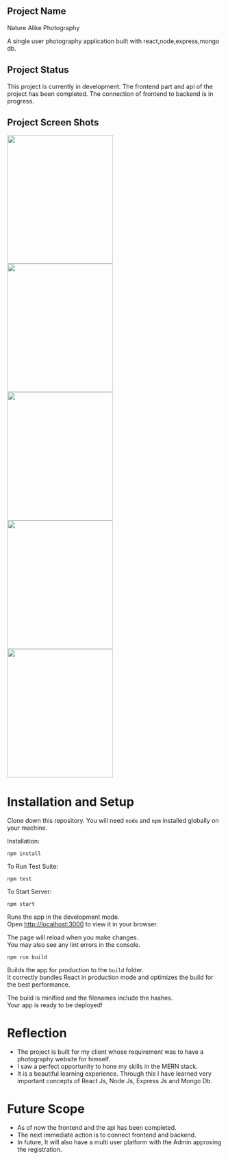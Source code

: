 ## Project Name
Nature Alike Photography

A single user photography application built with react,node,express,mongo db.

## Project Status

This project is currently in development. The frontend part  and api of the project has been completed. The connection of frontend to backend is in progress. 

## Project Screen Shots


<img src="https://user-images.githubusercontent.com/64408989/222945100-6bb3d75e-f24a-438b-ba4f-209a91fedcf6.png" width="70%" height="300" /> <img src="https://user-images.githubusercontent.com/64408989/222945090-158afd60-c7af-4247-8e24-26655740f808.png" width="70%" height="300" /> <img src="https://user-images.githubusercontent.com/64408989/222943773-02015f52-e6fe-4ae8-af2b-dd5bc726a68b.png" width="70%" height="300" /> <img src="https://user-images.githubusercontent.com/64408989/222945093-5c1adfa3-f53d-46e0-85bc-f9f003e0692d.png" width="70%" height="300" /> <img src="https://user-images.githubusercontent.com/64408989/222945098-684f0681-5e24-43a1-9932-39347ede310f.png" width="70%" height="300" />


# Installation and Setup 

Clone down this repository. You will need `node` and `npm` installed globally on your machine.  

Installation:

`npm install`  

To Run Test Suite:  

`npm test`  

To Start Server:

`npm start`  

Runs the app in the development mode.\
Open [http://localhost:3000](http://localhost:3000) to view it in your browser.

The page will reload when you make changes.\
You may also see any lint errors in the console.

`npm run build`

Builds the app for production to the `build` folder.\
It correctly bundles React in production mode and optimizes the build for the best performance.

The build is minified and the filenames include the hashes.\
Your app is ready to be deployed!

# Reflection

- The project is built for my client whose requirement was to have a photography website for himself.
- I saw a perfect opportunity to hone my skills in the MERN stack. 
- It is a beautiful learning experience. Through this I have learned very important concepts of React Js, Node Js, Express Js and Mongo Db.

# Future Scope
  
- As of now the frontend and the api has been completed.
- The next immediate action is to connect frontend and backend.
- In future, It will also have a multi user platform with the Admin approving the registration.
